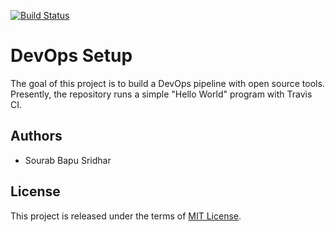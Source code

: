 [![Build Status](https://www.travis-ci.com/sourabbapusridhar/devops-setup.svg?branch=master)](https://www.travis-ci.com/sourabbapusridhar)

# DevOps Setup

The goal of this project is to build a DevOps pipeline with open source tools. Presently, the repository runs a simple "Hello World" program with Travis CI.

## Authors
* Sourab Bapu Sridhar

## License
This project is released under the terms of [MIT License](LICENSE).